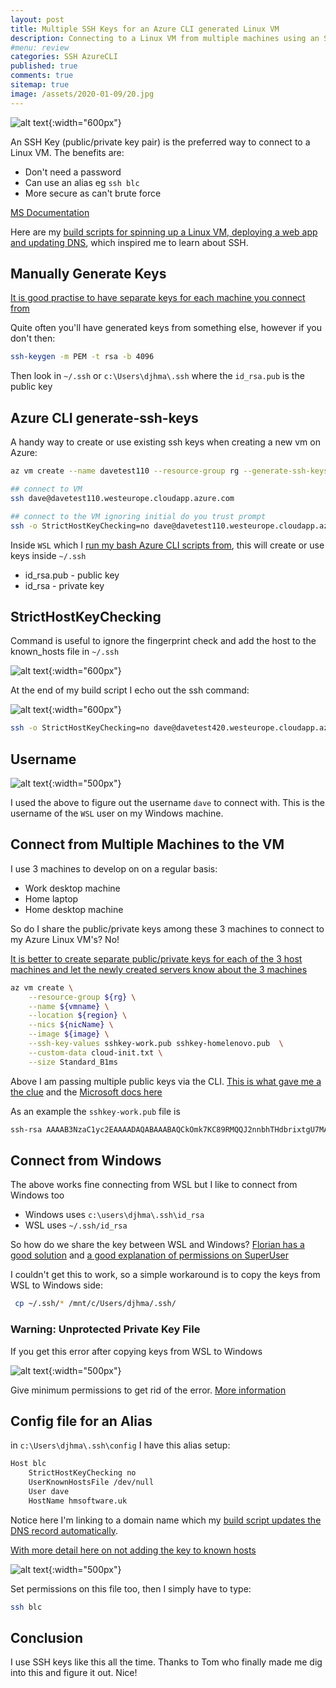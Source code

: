 ```yaml
---
layout: post
title: Multiple SSH Keys for an Azure CLI generated Linux VM
description: Connecting to a Linux VM from multiple machines using an SSH Key from WSL and Windows. Creating a nice alias too!
#menu: review
categories: SSH AzureCLI
published: true 
comments: true     
sitemap: true
image: /assets/2020-01-09/20.jpg
---
```


![alt text](/assets/2020-01-09/20.jpg "Connecting to a Linux VM using SSH Keys"){:width="600px"}  

An SSH Key (public/private key pair) is the preferred way to connect to a Linux VM.  The benefits are:

- Don't need a password
- Can use an alias eg `ssh blc`
- More secure as can't brute force

[MS Documentation](https://docs.microsoft.com/en-us/azure/virtual-machines/linux/create-ssh-keys-detailed#overview-of-ssh-and-keys)

Here are my [build scripts for spinning up a Linux VM, deploying a web app and updating DNS](/2020/01/09/Publishing-ASP-NET-Core-3-App-to-Ubuntu), which inspired me to learn about SSH.

## Manually Generate Keys

[It is good practise to have separate keys for each machine you connect from](https://stackoverflow.com/questions/4520578/sharing-ssh-keys/12100237#12100237) 

Quite often you'll have generated keys from something else, however if you don't then:

```bash
ssh-keygen -m PEM -t rsa -b 4096
```

Then look in `~/.ssh` or `c:\Users\djhma\.ssh` where the `id_rsa.pub` is the public key

## Azure CLI generate-ssh-keys

A handy way to create or use existing ssh keys when creating a new vm on Azure:

```bash
az vm create --name davetest110 --resource-group rg --generate-ssh-keys

## connect to VM
ssh dave@davetest110.westeurope.cloudapp.azure.com

## connect to the VM ignoring initial do you trust prompt
ssh -o StrictHostKeyChecking=no dave@davetest110.westeurope.cloudapp.azure.com
```

Inside `WSL` which I [run my bash Azure CLI scripts from](/2020/01/09/Publishing-ASP-NET-Core-3-App-to-Ubuntu), this will create or use keys inside `~/.ssh`

- id_rsa.pub - public key
- id_rsa - private key

## StrictHostKeyChecking

Command is useful to ignore the fingerprint check and add the host to the known_hosts file in `~/.ssh`

![alt text](/assets/2020-01-09/22.jpg "Handy to ignore the fingerprint check"){:width="600px"}  

At the end of my build script I echo out the ssh command:

![alt text](/assets/2020-01-09/23.jpg "Ignore the fingerprint check"){:width="600px"}  

```bash
ssh -o StrictHostKeyChecking=no dave@davetest420.westeurope.cloudapp.azure.com
```

## Username

![alt text](/assets/2020-01-09/21.jpg "Getting ssh connection string from Azure UI"){:width="500px"}  

I used the above to figure out the username `dave` to connect with. This is the username of the `WSL` user on my Windows machine.

## Connect from Multiple Machines to the VM

I use 3 machines to develop on on a regular basis:

- Work desktop machine
- Home laptop
- Home desktop machine

So do I share the public/private keys among these 3 machines to connect to my Azure Linux VM's? No!

[It is better to create separate public/private keys for each of the 3 host machines and let the newly created servers know about the 3 machines](https://stackoverflow.com/a/12100237/26086)

```bash
az vm create \
    --resource-group ${rg} \
    --name ${vmname} \
    --location ${region} \
    --nics ${nicName} \
    --image ${image} \
    --ssh-key-values sshkey-work.pub sshkey-homelenovo.pub  \
    --custom-data cloud-init.txt \
    --size Standard_B1ms
```

Above I am passing multiple public keys via the CLI. [This is what gave me a the clue](https://github.com/Azure/azure-cli/issues/9706) and the [Microsoft docs here](https://docs.microsoft.com/en-us/azure/virtual-machines/linux/mac-create-ssh-keys) 

As an example the `sshkey-work.pub` file is

```bash
ssh-rsa AAAAB3NzaC1yc2EAAAADAQABAAABAQCkOmk7KC89RMQQJ2nnbhTHdbrixtgU7MAvKNjWZPU2MPwmJU1sSdNuIZjdfxA13bZyZ4GaHih9O3zD8gsnIzmer3G3dWRV2AfIWPmUzujmB+yEFIGne/PHb/cnkyYnEhxd5ra4sjYmtL8u+FiP1cnuyn9x4byrdY1OUi4H14uVHAVOeBz050IIaeNodJViRm8RL4w1CFiFj80+3FkDR1IrccWI6MZXCwtq3jd1PwjeEGlW8I3xpA7xgaTO5wwUTVYUwLEoYAq+22pQAl7QXGmHqLh4+IVgNv9MSK69MXDEcIGdj/iypYIeZindZI7lQvQ/TUf5BS3Y8Q1FY0i8mfzR
```

## Connect from Windows

The above works fine connecting from WSL but I like to connect from Windows too

- Windows uses `c:\users\djhma\.ssh\id_rsa`
- WSL uses `~/.ssh/id_rsa`

So how do we share the key between WSL and Windows? [Florian has a good solution](https://florianbrinkmann.com/en/ssh-key-and-the-windows-subsystem-for-linux-3436/#comment-3109) and [a good explanation of permissions on SuperUser](https://superuser.com/a/1183228/12214)

I couldn't get this to work, so a simple workaround is to copy the keys from WSL to Windows side:

```bash
 cp ~/.ssh/* /mnt/c/Users/djhma/.ssh/
```

### Warning: Unprotected Private Key File

If you get this error after copying keys from WSL to Windows

![alt text](/assets/2020-01-09/80.jpg "Setting permissions"){:width="500px"}  

Give minimum permissions to get rid of the error. [More information](https://superuser.com/a/1311633/12214)

## Config file for an Alias

in `c:\Users\djhma\.ssh\config` I have this alias setup:

```bash
Host blc
    StrictHostKeyChecking no
    UserKnownHostsFile /dev/null
    User dave
    HostName hmsoftware.uk
```

Notice here I'm linking to a domain name which my [build script updates the DNS record automatically](/2020/01/09/Publishing-ASP-NET-Core-3-App-to-Ubuntu).

[With more detail here on not adding the key to known hosts](https://superuser.com/a/433621/12214)

![alt text](/assets/2020-01-09/81.jpg "Setting permissions"){:width="500px"}  

Set permissions on this file too, then I simply have to type:

```bash
ssh blc
```

## Conclusion

I use SSH keys like this all the time. Thanks to Tom who finally made me dig into this and figure it out. Nice!
